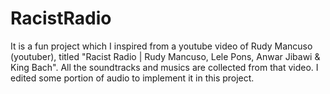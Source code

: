 # RacistRadio
It is a fun project which I inspired from a youtube video of Rudy Mancuso (youtuber), titled "Racist Radio | Rudy Mancuso, Lele Pons, Anwar Jibawi &amp; King Bach". All the soundtracks and musics are collected from that video. I edited some portion of audio to implement it in this project.

